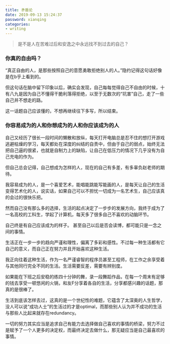 ```yaml
---
title: 矛盾论
date: 2019-09-13 15:24:37
password: xianqing
categories:
- writing
---
```

<blockquote class="blockquote-center">是不是人在苦难过后和安逸之中永远找不到过去的自己？</blockquote>
<!--more-->

### 你真的自由吗？

“真正自由的人，是那些按照自己的意愿勇敢拒绝别人的人。”隐约记得这句话好像是在b乎上看到的。

但这句话在脑中留下印象以后，确实会发现，自己每每觉得自己不自由的时候，十有八九是因为自己不懂得干脆利落得拒绝，以至于无数次的“坑害”自己，走了一些自己并不想走的路。

这一话题自己应该懂的，不想再继续往下多写，所以结束。

### 你容易成为的人和你想成为的人和你应该成为的人
自己又经历了很长一段时间的懒散和放纵，每天打开电脑总是忍不住的想打开游戏逃避枯燥的学习，每天都处在深度的纠结的自责中，但由于自己的弱点，始终无法把自己逼的很紧，也就是自制力上的缺陷，让自己在低压力的情况下几乎没有为自己充电的作为。

但自己总会记得，自己想成为怎样的人，现在的自己有多差，有多辜负赵老师的期待。

我容易成为的人，是一个喜爱艺术，能唱能跳能写能画的人，是每天让自己的生活变得艺术化的人，说实话，如果自己可以不担忧一切成为一名艺术生，自己应该真的会过的很快乐把。

然而自己没有那么多的选择，生活的起点决定了一步步的发展方向，我终于成为了一名高校的工科生，学起了计算机，每天多了很多自己不喜欢的动脑环节。

自己终是有自己应该成为的样子。
甚至自己以后是否会读博，都可能只是一念之间的事情。

生活正在一步一步的趋向严谨和理性，偏离了多彩和感性。不过每一种生活都有它自己的意义，而自己正在努力并且开始喜欢这种生活。

我正向往着这种生活，作为一名严谨睿智的程序员甚至工程师，在工作之余享受着与其他同行完全不同的生活。生活需要反差，需要有辨别度。

如果能在下班之后安稳的练四十分钟的舞，录一段舞蹈作品，在每一个周末有足够的钱去享受一顿悠闲的火锅，和友F分享着各自的生活，分享都感兴趣的话题，那真的是很棒了。

生活到底该怎样去过，这真的是一个世纪性的难题，它蕴含了太深奥的人生哲学，没人可以说“成功人士”的生活过的才是optimal，而那些别人认为并不成功的生活与那些人比起来就存在redundancy。

一切的努力其实应当是追求自己有能力去选择做自己喜欢的事情的桥梁，努力不过是赋予了一个人更多的决定权，而最终决定去做什么，那无疑应当是自己最喜欢的事情。































 